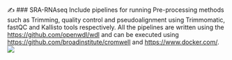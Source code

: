 ✍️ ### SRA-RNAseq 
Include pipelines for running Pre-processing methods such as Trimming, quality control and pseudoalignment using Trimmomatic, fastQC and Kallisto tools respectively.
All the pipelines are written 
using the https://github.com/openwdl/wdl and can be executed using 
https://github.com/broadinstitute/cromwell and https://www.docker.com/. 
![](https://img.shields.io/badge/<WORD_ON_LEFT>-<WORD_ON_RIGHT>-informational?style=flat&logo=<LOGO_NAME>&logoColor=white&color=2bbc8a)
